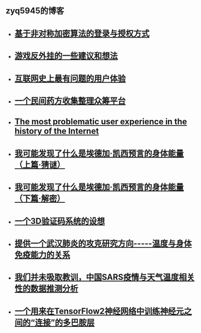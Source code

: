zyq5945的博客
---------  
+ ## [基于非对称加密算法的登录与授权方式](blog_1.md)
+ ## [游戏反外挂的一些建议和想法](blog_2.md)
+ ## [互联网史上最有问题的用户体验](blog_3.md)
+ ## [一个民间药方收集整理众筹平台](blog_4.md)
+ ## [The most problematic user experience in the history of the Internet](blog_5.md)
+ ## [我可能发现了什么是埃德加·凯西预言的身体能量（上篇·猜谜）](blog_6.md)
+ ## [我可能发现了什么是埃德加·凯西预言的身体能量（下篇·解密）](blog_7.md)
+ ## [一个3D验证码系统的设想](blog_8.md)
+ ## [提供一个武汉肺炎的攻克研究方向-----温度与身体免疫能力的关系](blog_9.md)
+ ## [我们并未吸取教训，中国SARS疫情与天气温度相关性的数据推测分析](blog_10.md)
+ ## [一个用来在TensorFlow2神经网络中训练神经元之间的“连接”的多巴胺层](blog_11.md)


